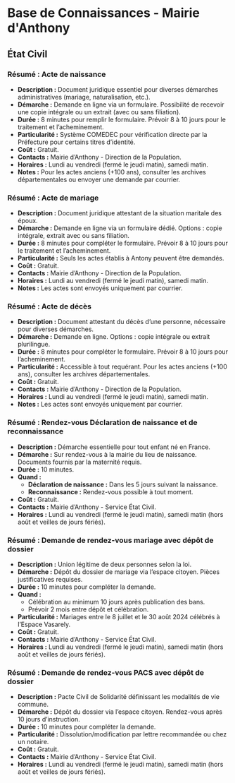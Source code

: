 # Base de Connaissances - Mairie d'Anthony

## État Civil

### **Résumé : Acte de naissance**

- **Description :** Document juridique essentiel pour diverses démarches administratives (mariage, naturalisation, etc.).
- **Démarche :** Demande en ligne via un formulaire. Possibilité de recevoir une copie intégrale ou un extrait (avec ou sans filiation).
- **Durée :** 8 minutes pour remplir le formulaire. Prévoir 8 à 10 jours pour le traitement et l’acheminement.
- **Particularité :** Système COMEDEC pour vérification directe par la Préfecture pour certains titres d’identité.
- **Coût :** Gratuit.
- **Contacts :** Mairie d’Anthony - Direction de la Population.
- **Horaires :** Lundi au vendredi (fermé le jeudi matin), samedi matin.
- **Notes :** Pour les actes anciens (+100 ans), consulter les archives départementales ou envoyer une demande par courrier.

### **Résumé : Acte de mariage**

- **Description :** Document juridique attestant de la situation maritale des époux.
- **Démarche :** Demande en ligne via un formulaire dédié. Options : copie intégrale, extrait avec ou sans filiation.
- **Durée :** 8 minutes pour compléter le formulaire. Prévoir 8 à 10 jours pour le traitement et l’acheminement.
- **Particularité :** Seuls les actes établis à Antony peuvent être demandés.
- **Coût :** Gratuit.
- **Contacts :** Mairie d’Anthony - Direction de la Population.
- **Horaires :** Lundi au vendredi (fermé le jeudi matin), samedi matin.
- **Notes :** Les actes sont envoyés uniquement par courrier.

### **Résumé : Acte de décès**

- **Description :** Document attestant du décès d’une personne, nécessaire pour diverses démarches.
- **Démarche :** Demande en ligne. Options : copie intégrale ou extrait plurilingue.
- **Durée :** 8 minutes pour compléter le formulaire. Prévoir 8 à 10 jours pour l’acheminement.
- **Particularité :** Accessible à tout requérant. Pour les actes anciens (+100 ans), consulter les archives départementales.
- **Coût :** Gratuit.
- **Contacts :** Mairie d’Anthony - Direction de la Population.
- **Horaires :** Lundi au vendredi (fermé le jeudi matin), samedi matin.
- **Notes :** Les actes sont envoyés uniquement par courrier.

### **Résumé : Rendez-vous Déclaration de naissance et de reconnaissance**

- **Description :** Démarche essentielle pour tout enfant né en France.
- **Démarche :** Sur rendez-vous à la mairie du lieu de naissance. Documents fournis par la maternité requis.
- **Durée :** 10 minutes.
- **Quand :**  
  - **Déclaration de naissance :** Dans les 5 jours suivant la naissance.  
  - **Reconnaissance :** Rendez-vous possible à tout moment.
- **Coût :** Gratuit.
- **Contacts :** Mairie d’Anthony - Service État Civil.
- **Horaires :** Lundi au vendredi (fermé le jeudi matin), samedi matin (hors août et veilles de jours fériés).

### **Résumé : Demande de rendez-vous mariage avec dépôt de dossier**

- **Description :** Union légitime de deux personnes selon la loi.
- **Démarche :** Dépôt du dossier de mariage via l’espace citoyen. Pièces justificatives requises.
- **Durée :** 10 minutes pour compléter la demande.
- **Quand :**  
  - Célébration au minimum 10 jours après publication des bans.  
  - Prévoir 2 mois entre dépôt et célébration.
- **Particularité :** Mariages entre le 8 juillet et le 30 août 2024 célébrés à l’Espace Vasarely.
- **Coût :** Gratuit.
- **Contacts :** Mairie d’Anthony - Service État Civil.
- **Horaires :** Lundi au vendredi (fermé le jeudi matin), samedi matin (hors août et veilles de jours fériés).

### **Résumé : Demande de rendez-vous PACS avec dépôt de dossier**

- **Description :** Pacte Civil de Solidarité définissant les modalités de vie commune.
- **Démarche :** Dépôt du dossier via l’espace citoyen. Rendez-vous après 10 jours d’instruction.
- **Durée :** 10 minutes pour compléter la demande.
- **Particularité :** Dissolution/modification par lettre recommandée ou chez un notaire.
- **Coût :** Gratuit.
- **Contacts :** Mairie d’Anthony - Service État Civil.
- **Horaires :** Lundi au vendredi (fermé le jeudi matin), samedi matin (hors août et veilles de jours fériés).